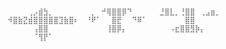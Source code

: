 ⠀⠀⠀⠀⢀⡠⣾⣳⡀⠀⠀⠀⠀⠀
⠀⠀⡀⠀⠚⢿⣿⣿⡿⠙⠀⠀⠀⠀
⠀⣘⣿⣇⡀⢘⣿⣿⠀⢀⣠⣶⡀⠀
⠺⣿⣷⣝⣾⣿⣿⣿⣿⣿⣹⣷⣿⠆
⠀⠘⠟⠁⠀⠀⣿⣟⠀⠀⠙⠿⠁⠀
⠀⠀⠀⠀⠀⠀⣿⣿⠀⠀⠀⠀⠀⠀
⠀⠀⠀⠀⠀⢠⣿⣿⠀⠀⠀⠀⠀⠀
⠀⠀⠀⠀⠀⢸⣿⡿⡄⠀⠀⠀⠀⠀
⠀⠀⠀⠠⣖⣿⣿⣻⡷⡄⠀⠀⠀⠀
⠀⠀⠀⠀⠀⠈⢻⡟⠁⠀⠀⠀⠀⠀

<!--
**zordhalo/zordhalo** is a ✨ _special_ ✨ repository because its `README.md` (this file) appears on your GitHub profile.

Here are some ideas to get you started:

- 🔭 I’m currently working on ...
- 🌱 I’m currently learning ...
- 👯 I’m looking to collaborate on ...
- 🤔 I’m looking for help with ...
- 💬 Ask me about ...
- 📫 How to reach me: ...
- 😄 Pronouns: ...
- ⚡ Fun fact: ...
-->
